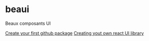 # beaui
Beaux composants UI

[Create your first github package](https://dev.to/dalenguyen/create-your-first-github-package-564f)
[Creating yout own react UI library](https://www.youtube.com/watch?v=vSxoV1KUF-A)

